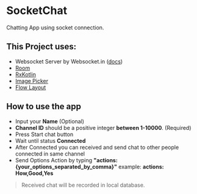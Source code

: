 # SocketChat

Chatting App using socket connection.

## This Project uses:
- Websocket Server by Websocket.in ([docs](https://www.websocket.in/docs))
- [Room](https://developer.android.com/topic/libraries/architecture/room)
- [RxKotlin](https://github.com/ReactiveX/RxKotlin)
- [Image Picker](https://github.com/Dhaval2404/ImagePicker)
- [Flow Layout](https://github.com/nex3z/FlowLayout)


## How to use the app
- Input your **Name** (Optional)
- **Channel ID** should be a positive integer **between 1-10000**. (Required)
- Press Start chat button
- Wait until status **Connected**
- After Connected you can received and send chat to other people connected in same channel
- Send Options Action by typing **"actions: {your_options_separated_by_comma}"** example: **actions: How,Good,Yes**


> Received chat will be recorded in local database.
